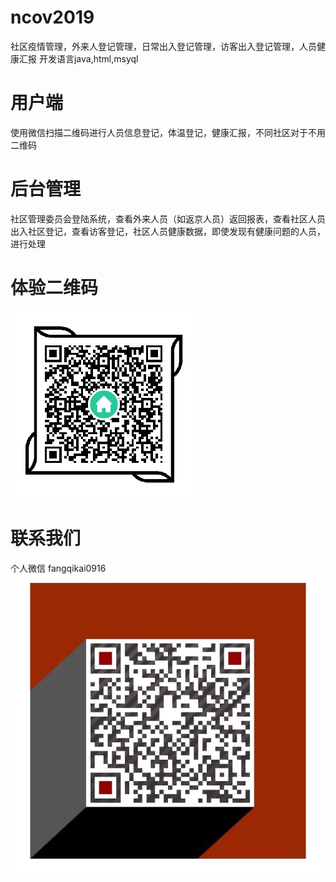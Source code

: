 # ncov2019
社区疫情管理，外来人登记管理，日常出入登记管理，访客出入登记管理，人员健康汇报
开发语言java,html,msyql
# 用户端
使用微信扫描二维码进行人员信息登记，体温登记，健康汇报，不同社区对于不用二维码
# 后台管理
社区管理委员会登陆系统，查看外来人员（如返京人员）返回报表，查看社区人员出入社区登记，查看访客登记，社区人员健康数据，即使发现有健康问题的人员，进行处理
# 体验二维码
![image](https://github.com/snowflake09/ncov2019/blob/master/img/NCOV2019.png)
# 联系我们
个人微信 fangqikai0916
![image](https://github.com/snowflake09/ncov2019/blob/master/img/wechat.jpeg)
